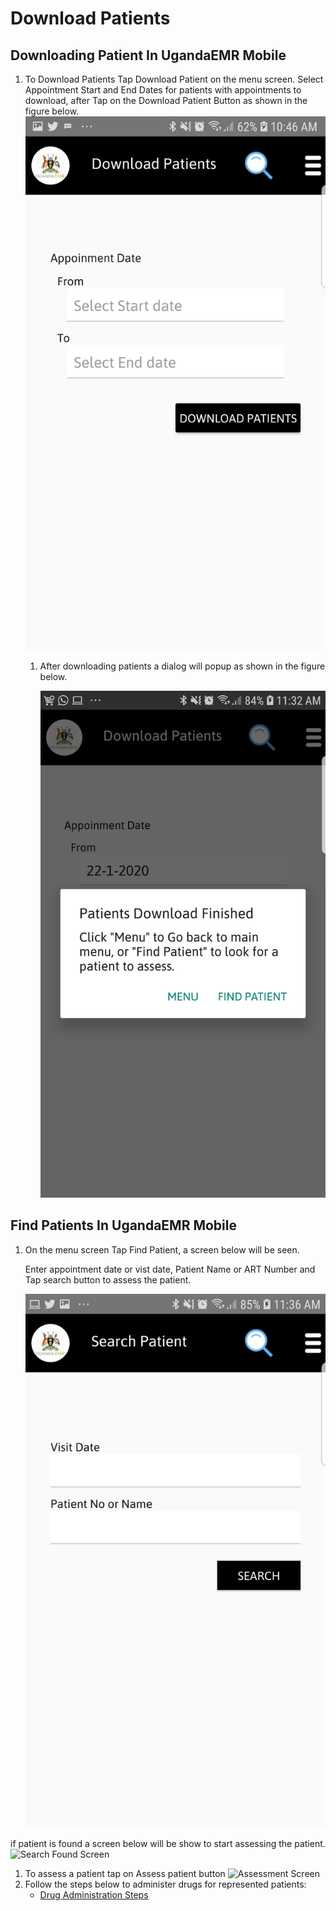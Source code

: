 # Download Patients

## Downloading Patient In UgandaEMR Mobile

1. To Download Patients Tap Download Patient on the menu screen. Select Appointment Start and End Dates for patients with appointments to download, after Tap on the Download Patient Button as shown in the figure below. ![Download Patient Screen](.gitbook/assets/download.jpg)
   1. After downloading patients a dialog will popup as shown in the figure below.

      ![Download Finished Screen](.gitbook/assets/download-finish.jpg)

## Find Patients In UgandaEMR Mobile

1. On the menu screen Tap Find Patient, a screen below will be seen.

   Enter appointment date or vist date, Patient Name or ART Number and Tap search button to assess the patient. 

   ![Find Patient Screen](.gitbook/assets/search.jpg)

if patient is found a screen below will be show to start assessing the patient. ![Search Found Screen](.gitbook/assets/img1.jpg)

1. To assess a patient tap on Assess patient button ![Assessment Screen](.gitbook/assets/img2.jpg)
2. Follow the steps below to administer drugs for represented patients:
   * [Drug Administration Steps](drug-administration.md) 

